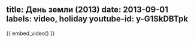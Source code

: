 title: День земли (2013)
date: 2013-09-01
labels: video, holiday
youtube-id: y-G1SkDBTpk
---

{{ embed_video() }}
